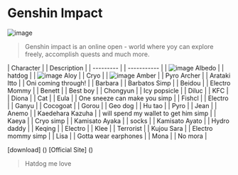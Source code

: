 #  Genshin Impact

![image](https://user-images.githubusercontent.com/102704355/161384782-4dec4ee7-31f9-4e15-9437-51898c88386b.png)

> Genshin impact is an online open - world where yoy can explore freely, accomplish quests and much more. 

| Character | | Description |
| --------- | | ----------- |
| ![image](https://user-images.githubusercontent.com/102704355/161661836-afc691c4-9ba5-44d4-9b58-b13a6da9aff4.png) Albedo | | hatdog |
| ![image](https://user-images.githubusercontent.com/102704355/161661861-e18153b0-ada6-4e44-8457-f2fad1efa8f9.png) Aloy | | Cryo |
| ![image](https://user-images.githubusercontent.com/102704355/161661880-fedd17ca-6a90-4954-94f0-573697f1f1a1.png) Amber | | Pyro Archer |
| Arataki Itto | | Oni coming through! |
| Barbara | | Barbatos Simp |
| Beidou | | Electro Mommy |
| Benett | | Best boy |
| Chongyun | | Icy popsicle |
| Diluc | | KFC |
| Diona | | Cat |
| Eula | | One sneeze can make you simp |
| Fishcl | | Electro |
| Ganyu | | Cocogoat |
| Gorou | | Geo dog |
| Hu tao | | Pyro |
| Jean | | Anemo |
| Kaedehara Kazuha | | will spend my wallet to get him simp |
| Kaeya | | Cryo simp |
| Kamisato Ayaka | | socks |
| Kamisato Ayato | | Hydro daddy |
| Keqing | | Electro |
| Klee | | Terrorist |
| Kujou Sara | | Electro mommy simp |
| Lisa | | Gotta wear earphones |
| Mona | | No mora |


[download] ()
[Official Site] ()

> Hatdog me love
